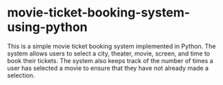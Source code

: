 # movie-ticket-booking-system-using-python
This is a simple movie ticket booking system implemented in Python. The system allows users to select a city, theater, movie, screen, and time to book their tickets. The system also keeps track of the number of times a user has selected a movie to ensure that they have not already made a selection.
